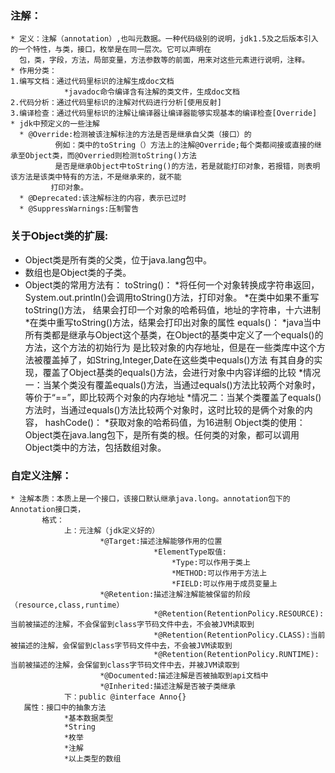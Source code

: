 ### 注解：
    * 定义：注解（annotation）,也叫元数据。一种代码级别的说明，jdk1.5及之后版本引入的一个特性，与类，接口，枚举是在同一层次。它可以声明在
      包，类，字段，方法，局部变量，方法参数等的前面，用来对这些元素进行说明，注释。
    * 作用分类：
    1.编写文档：通过代码里标识的注解生成doc文档
                *javadoc命令编译含有注解的类文件，生成doc文档
    2.代码分析：通过代码里标识的注解对代码进行分析[使用反射]
    3.编译检查：通过代码里标识的注解让编译器让编译器能够实现基本的编译检查[Override]
    * jdk中预定义的一些注解
      * @Override:检测被该注解标注的方法是否是继承自父类（接口）的
              例如：类中的toString（）方法上的注解@Override;每个类都间接或直接的继承至Object类，而@Overried则检测toString()方法
              是否是继承Object中toString()的方法，若是就能打印对象，若报错，则表明该方法是该类中特有的方法，不是继承来的，就不能
             打印对象。
      * @Deprecated:该注解标注的内容，表示已过时
      * @SuppressWarnings:压制警告  
### 关于Object类的扩展:
- Object类是所有类的父类，位于java.lang包中。
- 数组也是Object类的子类。
- Object类的常用方法有：
                      toString()：
                                *将任何一个对象转换成字符串返回，System.out.println()会调用toString()方法，打印对象。
                                *在类中如果不重写toString()方法， 结果会打印一个对象的哈希码值，地址的字符串，十六进制
                                *在类中重写toString()方法，结果会打印出对象的属性
                      equals()：
                                *java当中所有类都是继承与Object这个基类，在Object的基类中定义了一个equals()的方法，这个方法的初始行为
                                 是比较对象的内存地址，但是在一些类库中这个方法被覆盖掉了，如String,Integer,Date在这些类中equals()方法
                                 有其自身的实现，覆盖了Object基类的equals()方法，会进行对象中内容详细的比较
                                *情况一：当某个类没有覆盖equals()方法，当通过equals()方法比较两个对象时，等价于“==”，即比较两个对象的内存地址
                                *情况二：当某个类覆盖了equals()方法时，当通过equals()方法比较两个对象时，这时比较的是俩个对象的内容，
                      hashCode()：
                                *获取对象的哈希码值，为16进制
                      Object类的使用：Object类在java.lang包下，是所有类的根。任何类的对象，都可以调用Object类中的方法，包括数组对象。
     
### 自定义注解：
    * 注解本质：本质上是一个接口，该接口默认继承java.long。annotation包下的Annotation接口类，
           格式：
                上：元注解（jdk定义好的）
                        *@Target:描述注解能够作用的位置
                                    *ElementType取值:
                                        *Type:可以作用于类上
                                        *METHOD:可以作用于方法上
                                        *FIELD:可以作用于成员变量上
                        *@Retention:描述注解注解能被保留的阶段（resource,class,runtime）
                                    *@Retention(RetentionPolicy.RESOURCE):当前被描述的注解，不会保留到class字节码文件中去，不会被JVM读取到
                                    *@Retention(RetentionPolicy.CLASS):当前被描述的注解，会保留到class字节码文件中去，不会被JVM读取到
                                    *@Retention(RetentionPolicy.RUNTIME):当前被描述的注解，会保留到class字节码文件中去，并被JVM读取到
                        *@Documented:描述注解是否被抽取到api文档中
                        *@Inherited:描述注解是否被子类继承
                下：public @interface Anno{}
       属性：接口中的抽象方法
                *基本数据类型
                *String
                *枚举
                *注解
                *以上类型的数组
                




